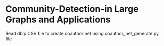 # Community-Detection-in Large Graphs and Applications

Read dblp CSV file to create coauthor net using coauthor_net_generate.py file
